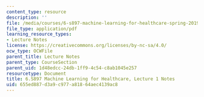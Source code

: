 ```yaml
---
content_type: resource
description: ''
file: /media/courses/6-s897-machine-learning-for-healthcare-spring-2019/655ed887d3a9c977a81864aec4139ac8_MIT6_S897S19_lec1note.pdf
file_type: application/pdf
learning_resource_types:
- Lecture Notes
license: https://creativecommons.org/licenses/by-nc-sa/4.0/
ocw_type: OCWFile
parent_title: Lecture Notes
parent_type: CourseSection
parent_uid: 1d48edcc-24db-1ff9-4c54-c8ab1045e257
resourcetype: Document
title: 6.S897 Machine Learning for Healthcare, Lecture 1 Notes
uid: 655ed887-d3a9-c977-a818-64aec4139ac8
---
```

